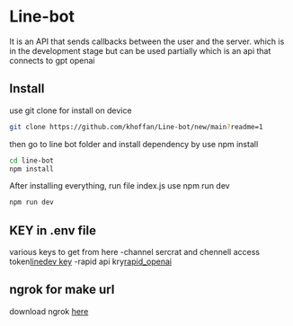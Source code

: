 # Line-bot
It is an API that sends callbacks between the user and the server. which is in the development stage
but can be used partially which is an api that connects to gpt openai
## Install
use git clone for install on device
```bash
git clone https://github.com/khoffan/Line-bot/new/main?readme=1
```
then go to line bot folder and install dependency by use npm install
```bash
cd line-bot
npm install
```
After installing everything, run file index.js use npm run dev
```bash
npm run dev
```
## KEY in .env file
various keys to get from here
-channel sercrat and chennell access token[linedev key](https://developers.line.biz/en/?status=success)
-rapid api kry[rapid_openai](https://rapidapi.com/openai-api-openai-api-default/api/openai80/)
## ngrok for make url
download ngrok [here](https://ngrok.com)
